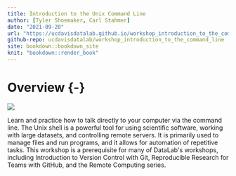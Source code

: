 ```yaml
---
title: Introduction to the Unix Command Line
author: [Tyler Shoemaker, Carl Stahmer]
date: "2021-09-20"
url: "https://ucdavisdatalab.github.io/workshop_introduction_to_the_command_line/"
github-repo: ucdavisdatalab/workshop_introduction_to_the_command_line
site: bookdown::bookdown_site
knit: "bookdown::render_book"
---
```


# Overview {-}

![](img/datalab-logo-full-color-rgb.png)

Learn and practice how to talk directly to your computer via the command line. 
The Unix shell is a powerful tool for using scientific software, working with 
large datasets, and controlling remote servers. It is primarily used to manage 
files and run programs, and it allows for automation of repetitive tasks. This 
workshop is a prerequisite for many of DataLab's workshops, including 
Introduction to Version Control with Git, Reproducible Research for Teams with 
GitHub, and the Remote Computing series.
